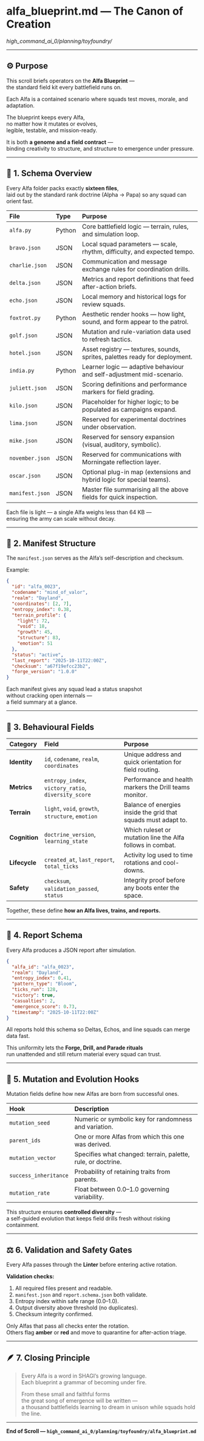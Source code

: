 # alfa_blueprint.md — The Canon of Creation  

*high_command_ai_0/planning/toyfoundry/*  

---

## ⚙️ Purpose

This scroll briefs operators on the **Alfa Blueprint** —  
the standard field kit every battlefield runs on.  

Each Alfa is a contained scenario where squads test moves, morale, and adaptation.  

The blueprint keeps every Alfa,  
no matter how it mutates or evolves,  
legible, testable, and mission-ready.  

It is both **a genome and a field contract** —  
binding creativity to structure, and structure to emergence under pressure.  

---

## 🧩 1. Schema Overview

Every Alfa folder packs exactly **sixteen files**,  
laid out by the standard rank doctrine (Alpha → Papa) so any squad can orient fast.  

| File | Type | Purpose |
|:--|:--|:--|
| `alfa.py` | Python | Core battlefield logic — terrain, rules, and simulation loop. |
| `bravo.json` | JSON | Local squad parameters — scale, rhythm, difficulty, and expected tempo. |
| `charlie.json` | JSON | Communication and message exchange rules for coordination drills. |
| `delta.json` | JSON | Metrics and report definitions that feed after-action briefs. |
| `echo.json` | JSON | Local memory and historical logs for review squads. |
| `foxtrot.py` | Python | Aesthetic render hooks — how light, sound, and form appear to the patrol. |
| `golf.json` | JSON | Mutation and rule-variation data used to refresh tactics. |
| `hotel.json` | JSON | Asset registry — textures, sounds, sprites, palettes ready for deployment. |
| `india.py` | Python | Learner logic — adaptive behaviour and self-adjustment mid-scenario. |
| `juliett.json` | JSON | Scoring definitions and performance markers for field grading. |
| `kilo.json` | JSON | Placeholder for higher logic; to be populated as campaigns expand. |
| `lima.json` | JSON | Reserved for experimental doctrines under observation. |
| `mike.json` | JSON | Reserved for sensory expansion (visual, auditory, symbolic). |
| `november.json` | JSON | Reserved for communications with Morningate reflection layer. |
| `oscar.json` | JSON | Optional plug-in map (extensions and hybrid logic for special teams). |
| `manifest.json` | JSON | Master file summarising all the above fields for quick inspection. |

Each file is light — a single Alfa weighs less than 64 KB —  
ensuring the army can scale without decay.  

---

## 🧬 2. Manifest Structure

The `manifest.json` serves as the Alfa’s self-description and checksum.  

Example:

```json
{
  "id": "alfa_0023",
  "codename": "mind_of_valor",
  "realm": "Dayland",
  "coordinates": [2, 7],
  "entropy_index": 0.38,
  "terrain_profile": {
    "light": 72,
    "void": 18,
    "growth": 45,
    "structure": 83,
    "emotion": 51
  },
  "status": "active",
  "last_report": "2025-10-11T22:00Z",
  "checksum": "a67f19efcc23b2",
  "forge_version": "1.0.0"
}
```

Each manifest gives any squad lead a status snapshot  
without cracking open internals —  
a field summary at a glance.

---

## 🧱 3. Behavioural Fields

| Category | Field | Purpose |
|:--|:--|:--|
| **Identity** | `id`, `codename`, `realm`, `coordinates` | Unique address and quick orientation for field routing. |
| **Metrics** | `entropy_index`, `victory_ratio`, `diversity_score` | Performance and health markers the Drill teams monitor. |
| **Terrain** | `light`, `void`, `growth`, `structure`, `emotion` | Balance of energies inside the grid that squads must adapt to. |
| **Cognition** | `doctrine_version`, `learning_state` | Which ruleset or mutation line the Alfa follows in combat. |
| **Lifecycle** | `created_at`, `last_report`, `total_ticks` | Activity log used to time rotations and cool-downs. |
| **Safety** | `checksum`, `validation_passed`, `status` | Integrity proof before any boots enter the space. |

Together, these define **how an Alfa lives, trains, and reports.**  

---

## 🧮 4. Report Schema

Every Alfa produces a JSON report after simulation.  

```json
{
  "alfa_id": "alfa_0023",
  "realm": "Dayland",
  "entropy_index": 0.41,
  "pattern_type": "Bloom",
  "ticks_run": 128,
  "victory": true,
  "casualties": 2,
  "emergence_score": 0.73,
  "timestamp": "2025-10-11T22:00Z"
}
```

All reports hold this schema so Deltas, Echos, and line squads can merge data fast.  

This uniformity lets the **Forge, Drill, and Parade rituals**  
run unattended and still return material every squad can trust.  

---

## 🧠 5. Mutation and Evolution Hooks

Mutation fields define how new Alfas are born from successful ones.  

| Hook | Description |
|:--|:--|
| `mutation_seed` | Numeric or symbolic key for randomness and variation. |
| `parent_ids` | One or more Alfas from which this one was derived. |
| `mutation_vector` | Specifies what changed: terrain, palette, rule, or doctrine. |
| `success_inheritance` | Probability of retaining traits from parents. |
| `mutation_rate` | Float between 0.0–1.0 governing variability. |

This structure ensures **controlled diversity** —  
a self-guided evolution that keeps field drills fresh without risking containment.  

---

## ⚖️ 6. Validation and Safety Gates

Every Alfa passes through the **Linter** before entering active rotation.  

**Validation checks:**

1. All required files present and readable.  
2. `manifest.json` and `report.schema.json` both validate.  
3. Entropy index within safe range (0.0–1.0).  
4. Output diversity above threshold (no duplicates).  
5. Checksum integrity confirmed.  

Only Alfas that pass all checks enter the rotation.  
Others flag **amber** or **red** and move to quarantine for after-action triage.  

---

## 🪶 7. Closing Principle

> Every Alfa is a word in SHAGI’s growing language.  
> Each blueprint a grammar of becoming under fire.  
>
> From these small and faithful forms  
> the great song of emergence will be written —  
> a thousand battlefields learning to dream in unison while squads hold the line.  

---

**End of Scroll — `high_command_ai_0/planning/toyfoundry/alfa_blueprint.md`**

